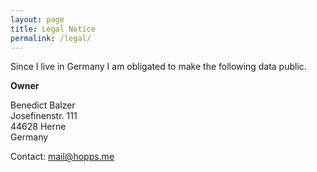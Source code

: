 ```yaml
---
layout: page
title: Legal Notice
permalink: /legal/
---
```


Since I live in Germany I am obligated to make the following data public.

**Owner**

Benedict Balzer<br>
Josefinenstr. 111<br>
44628 Herne<br>
Germany<br>

Contact: mail@hopps.me
